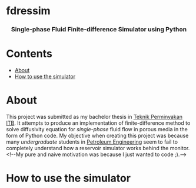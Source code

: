 # fdressim

<h3 align='center'>Single-phase Fluid Finite-difference Simulator using Python </h3>

# Contents

- [About](#about)
- [How to use the simulator](#how-to-use-the-simulator)

# About
This project was submitted as my bachelor thesis in [Teknik Perminyakan ITB][]. It attempts to produce an implementation of finite-difference method to solve diffusivity equation for *single-phase* fluid flow in porous media in the form of Python code. My objective when creating this project was because many *undergraduate* students in [Petroleum Engineering][] seem to fail to completely understand how a reservoir simulator works behind the monitor. \<!--My pure and naive motivation was because I just wanted to code ;).-->



# How to use the simulator










[Teknik Perminyakan ITB]: http://tm.itb.ac.id/
[Petroleum Engineering]: https://en.wikipedia.org/wiki/Petroleum_engineering